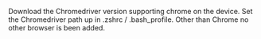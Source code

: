 Download the Chromedriver version supporting chrome on the device. Set the Chromedriver path up in .zshrc / .bash_profile.
Other than Chrome no other browser is been added.
